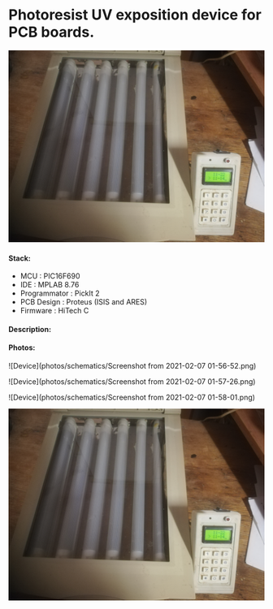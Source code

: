 # Photoresist UV exposition device for PCB boards.

![Device](photos/device/IMG_20210206_222038.jpg) <!-- .element height="10%" width="10%" -->


#### Stack:

- MCU           : PIC16F690 
- IDE           : MPLAB 8.76
- Programmator  : PickIt 2
- PCB Design    : Proteus (ISIS and ARES) 
- Firmware      : HiTech C

#### Description:


#### Photos:

![Device](photos/schematics/Screenshot from 2021-02-07 01-56-52.png) <!-- .element height="10%" width="10%" -->

![Device](photos/schematics/Screenshot from 2021-02-07 01-57-26.png) <!-- .element height="10%" width="10%" -->

![Device](photos/schematics/Screenshot from 2021-02-07 01-58-01.png) <!-- .element height="10%" width="10%" -->

![Device](photos/device/IMG_20210206_222038.jpg) <!-- .element height="10%" width="10%" -->
